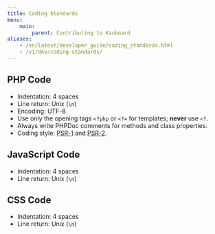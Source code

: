 ```yaml
---
title: Coding Standards
menu:
    main:
        parent: Contributing to Kanboard
aliases:
    - /en/latest/developer_guide/coding_standards.html
    - /v1/dev/coding-standards/
---
```


## PHP Code

- Indentation: 4 spaces
- Line return: Unix (`\n`)
- Encoding: UTF-8
- Use only the opening tags `<?php` or `<?=` for templates; **never** use `<?`.
- Always write PHPDoc comments for methods and class properties.
- Coding style: [PSR-1](http://www.php-fig.org/psr/psr-1/) and [PSR-2](http://www.php-fig.org/psr/psr-2/).

## JavaScript Code

- Indentation: 4 spaces
- Line return: Unix (`\n`)

## CSS Code

- Indentation: 4 spaces
- Line return: Unix (`\n`)

